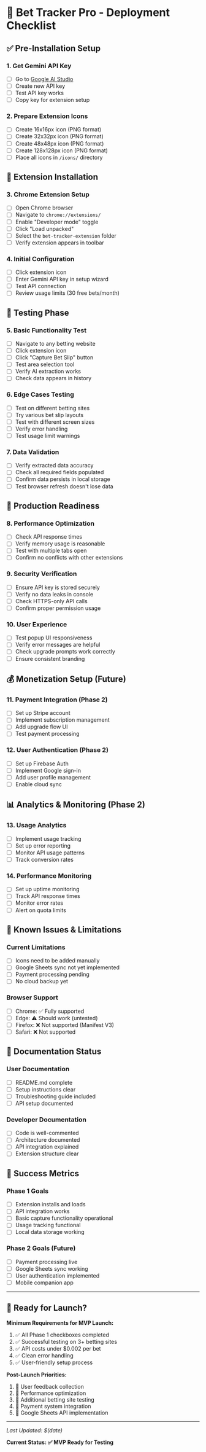 # 🚀 Bet Tracker Pro - Deployment Checklist

## ✅ Pre-Installation Setup

### 1. Get Gemini API Key
- [ ] Go to [Google AI Studio](https://aistudio.google.com/app/apikey)
- [ ] Create new API key
- [ ] Test API key works
- [ ] Copy key for extension setup

### 2. Prepare Extension Icons
- [ ] Create 16x16px icon (PNG format)
- [ ] Create 32x32px icon (PNG format)
- [ ] Create 48x48px icon (PNG format)
- [ ] Create 128x128px icon (PNG format)
- [ ] Place all icons in `/icons/` directory

## 🔧 Extension Installation

### 3. Chrome Extension Setup
- [ ] Open Chrome browser
- [ ] Navigate to `chrome://extensions/`
- [ ] Enable "Developer mode" toggle
- [ ] Click "Load unpacked"
- [ ] Select the `bet-tracker-extension` folder
- [ ] Verify extension appears in toolbar

### 4. Initial Configuration
- [ ] Click extension icon
- [ ] Enter Gemini API key in setup wizard
- [ ] Test API connection
- [ ] Review usage limits (30 free bets/month)

## 🧪 Testing Phase

### 5. Basic Functionality Test
- [ ] Navigate to any betting website
- [ ] Click extension icon
- [ ] Click "Capture Bet Slip" button
- [ ] Test area selection tool
- [ ] Verify AI extraction works
- [ ] Check data appears in history

### 6. Edge Cases Testing
- [ ] Test on different betting sites
- [ ] Try various bet slip layouts
- [ ] Test with different screen sizes
- [ ] Verify error handling
- [ ] Test usage limit warnings

### 7. Data Validation
- [ ] Verify extracted data accuracy
- [ ] Check all required fields populated
- [ ] Confirm data persists in local storage
- [ ] Test browser refresh doesn't lose data

## 🚀 Production Readiness

### 8. Performance Optimization
- [ ] Check API response times
- [ ] Verify memory usage is reasonable
- [ ] Test with multiple tabs open
- [ ] Confirm no conflicts with other extensions

### 9. Security Verification
- [ ] Ensure API key is stored securely
- [ ] Verify no data leaks in console
- [ ] Check HTTPS-only API calls
- [ ] Confirm proper permission usage

### 10. User Experience
- [ ] Test popup UI responsiveness
- [ ] Verify error messages are helpful
- [ ] Check upgrade prompts work correctly
- [ ] Ensure consistent branding

## 💰 Monetization Setup (Future)

### 11. Payment Integration (Phase 2)
- [ ] Set up Stripe account
- [ ] Implement subscription management
- [ ] Add upgrade flow UI
- [ ] Test payment processing

### 12. User Authentication (Phase 2)
- [ ] Set up Firebase Auth
- [ ] Implement Google sign-in
- [ ] Add user profile management
- [ ] Enable cloud sync

## 📊 Analytics & Monitoring (Phase 2)

### 13. Usage Analytics
- [ ] Implement usage tracking
- [ ] Set up error reporting
- [ ] Monitor API usage patterns
- [ ] Track conversion rates

### 14. Performance Monitoring
- [ ] Set up uptime monitoring
- [ ] Track API response times
- [ ] Monitor error rates
- [ ] Alert on quota limits

## 🚨 Known Issues & Limitations

### Current Limitations
- [ ] Icons need to be added manually
- [ ] Google Sheets sync not yet implemented
- [ ] Payment processing pending
- [ ] No cloud backup yet

### Browser Support
- [ ] Chrome: ✅ Fully supported
- [ ] Edge: ⚠️ Should work (untested)
- [ ] Firefox: ❌ Not supported (Manifest V3)
- [ ] Safari: ❌ Not supported

## 📝 Documentation Status

### User Documentation
- [ ] README.md complete
- [ ] Setup instructions clear
- [ ] Troubleshooting guide included
- [ ] API setup documented

### Developer Documentation
- [ ] Code is well-commented
- [ ] Architecture documented
- [ ] API integration explained
- [ ] Extension structure clear

## 🎯 Success Metrics

### Phase 1 Goals
- [ ] Extension installs and loads
- [ ] API integration works
- [ ] Basic capture functionality operational
- [ ] Usage tracking functional
- [ ] Local data storage working

### Phase 2 Goals (Future)
- [ ] Payment processing live
- [ ] Google Sheets sync working
- [ ] User authentication implemented
- [ ] Mobile companion app

---

## 🚀 Ready for Launch?

**Minimum Requirements for MVP Launch:**
1. ✅ All Phase 1 checkboxes completed
2. ✅ Successful testing on 3+ betting sites
3. ✅ API costs under $0.002 per bet
4. ✅ Clean error handling
5. ✅ User-friendly setup process

**Post-Launch Priorities:**
1. 🔄 User feedback collection
2. 🔄 Performance optimization
3. 🔄 Additional betting site testing
4. 🔄 Payment system integration
5. 🔄 Google Sheets API implementation

---

*Last Updated: $(date)*

**Current Status: ✅ MVP Ready for Testing**